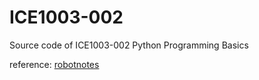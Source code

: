 # ICE1003-002
Source code of ICE1003-002 Python Programming Basics<br>

reference: <a href="https://cs101.kaist.ac.kr/assets/files/robotnotes.pdf">robotnotes</a>

